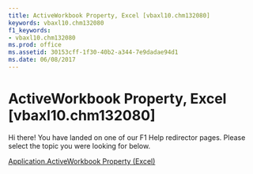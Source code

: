 ```yaml
---
title: ActiveWorkbook Property, Excel [vbaxl10.chm132080]
keywords: vbaxl10.chm132080
f1_keywords:
- vbaxl10.chm132080
ms.prod: office
ms.assetid: 30153cff-1f30-40b2-a344-7e9dadae94d1
ms.date: 06/08/2017
---
```



# ActiveWorkbook Property, Excel [vbaxl10.chm132080]

Hi there! You have landed on one of our F1 Help redirector pages. Please select the topic you were looking for below.

[Application.ActiveWorkbook Property (Excel)](http://msdn.microsoft.com/library/637a2a30-f80c-08cd-e5c2-84716d0fff01%28Office.15%29.aspx)

